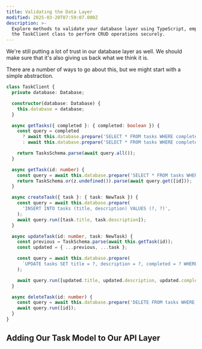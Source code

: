 ```yaml
---
title: Validating the Data Layer
modified: 2025-03-20T07:59:07.000Z
description: >-
  Explore methods to validate your database layer using TypeScript, emphasizing
  the TaskClient class to perform CRUD operations securely.
---
```


We're still putting a lot of trust in our database layer as well. We should make sure that it's also giving us back what we think it is.

There are a number of ways to go about this, but we might start with a simple abstraction.

```ts
class TaskClient {
  private database: Database;

  constructor(database: Database) {
    this.database = database;
  }

  async getTasks({ completed }: { completed: boolean }) {
    const query = completed
      ? await this.database.prepare('SELECT * FROM tasks WHERE completed = 1')
      : await this.database.prepare('SELECT * FROM tasks WHERE completed = 0');

    return TasksSchema.parse(await query.all());
  }

  async getTask(id: number) {
    const query = await this.database.prepare('SELECT * FROM tasks WHERE id = ?');
    return TaskSchema.or(z.undefined()).parse(await query.get([id]));
  }

  async createTask({ task }: { task: NewTask }) {
    const query = await this.database.prepare(
      'INSERT INTO tasks (title, description) VALUES (?, ?)',
    );
    await query.run([task.title, task.description]);
  }

  async updateTask(id: number, task: NewTask) {
    const previous = TaskSchema.parse(await this.getTask(id));
    const updated = { ...previous, ...task };

    const query = await this.database.prepare(
      `UPDATE tasks SET title = ?, description = ?, completed = ? WHERE id = ?`,
    );

    await query.run([updated.title, updated.description, updated.completed, id]);
  }

  async deleteTask(id: number) {
    const query = await this.database.prepare('DELETE FROM tasks WHERE id = ?');
    await query.run([id]);
  }
}
```

## Adding Our Task Model to Our API Layer
